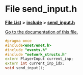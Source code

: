 
# File send\_input.h

[**File List**](files.md) **>** [**include**](dir_d44c64559bbebec7f509842c48db8b23.md) **>** [**send\_input.h**](send__input_8h.md)

[Go to the documentation of this file.](send__input_8h.md) 


````cpp
#pragma once
#include<enet/enet.h>
#include "events.h"
#include "network_structs.h"
extern PlayerInput current_inp;
extern int current_inp_idx;
void send_input();
````


